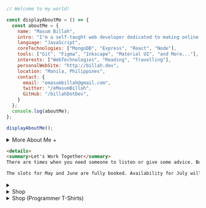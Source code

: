 
```javascript
// Welcome to my world!

const displayAboutMe = () => {
  const aboutMe = {
    name: "Masum Billah",
    intro: "I'm a self-taught web developer dedicated to making online dreams a reality.",
    language: "JavaScript",
    coreTechnologies: ["MongoDB", "Express", "React", "Node"],
    tools: ["Git", "Figma", "Inkscape", "Material UI", "and More..."],
    interests: ["WebTechnologies", "Reading", "Travelling"],
    personalWebSite: "http://billah.dev",
    location: "Manila, Philippines",
    contact: {
      email: "emasumbillah@gmail.com",
      twitter: "/eMasumBillah",
      GitHub: "/billahDotDev",
    }
  };
  console.log(aboutMe);
};

displayAboutMe();
```


<details> 
<summary>More About Me &#43;</summary>


```html
My Story:
I'm passionate about Javascript and web technologies. Before the pandemic, I was just a struggling entrepreneur in
the clothing industry. 'Cotton Logic' is a company where I hustled as a rainmaker. My business had its ups and
downs, which was stressful, but I learned something new daily. During the pandemic, I decided to bring my passion
into the business. Nowadays, two roles in my real-life games are Web developer and Rainmaker. 

I can Speak:
English, Bangla (Native), Taglish, Hindi, and of course Javascript!

Certification:
I'm a Bangladesh University of Engineering and Technology (BUET) certified full-stack web developer on a journey
of modern web mastery at the University of Helsinki.
```
</details>




```html
<details> 
<summary>Let's Work Together</summary>
There are times when you need someone to listen or give some advice. Book a slot to chat - anything from personal to career, web development, Graphic design, etc.

The slots for May and June are fully booked. Availability for July will be announced in June on my Twitter account. Alternatively, you can fill out the form [here](https://docs.google.com/forms/d/e/YOUR_FORM_ID/viewform) to get notified.

```
</details>






<details>
<summary></summary>



</details>


<details>
  <summary>Shop</summary>
  

```html
<summary>Shop (Programmer T-Shirts)</summary>

  <h2>Welcome to our Online Store!</h2>
  
  <p>Check out our latest products:</p>
  
  <h3>T-shirts</h3>
  <ul>
    <li>Product 1: Description <br> Price: $XX.XX <br> ![Product 1](link_to_image)</li>
    <li>Product 2: Description <br> Price: $XX.XX <br> ![Product 2](link_to_image)</li>
    <!-- Add more products as needed -->
  </ul>
  
  <h3>Hoodies</h3>
  <ul>
    <li>Product 1: Description <br> Price: $XX.XX <br> ![Product 1](link_to_image)</li>
    <li>Product 2: Description <br> Price: $XX.XX <br> ![Product 2](link_to_image)</li>
    <!-- Add more products as needed -->
  </ul>
  
  <p>Visit our website (https://google.com) for more details and to make a purchase!</p>
```
</details>

<details>
  <summary>Shop (Programmer T-Shirts)</summary>

  <h2>Welcome to our Online Store!</h2>
  
  <p>Check out our latest products:</p>
  
  <h3>T-shirts</h3>
  <ul>
    <li>Product 1: Description <br> Price: $XX.XX <br> ![Product 1](link_to_image)</li>
    <li>Product 2: Description <br> Price: $XX.XX <br> ![Product 2](link_to_image)</li>
    <!-- Add more products as needed -->
  </ul>
  
  <h3>Hoodies</h3>
  <ul>
    <li>Product 1: Description <br> Price: $XX.XX <br> ![Product 1](link_to_image)</li>
    <li>Product 2: Description <br> Price: $XX.XX <br> ![Product 2](link_to_image)</li>
    <!-- Add more products as needed -->
  </ul>
  
  <p>Visit our website (https://google.com) for more details and to make a purchase!</p>
</details>



